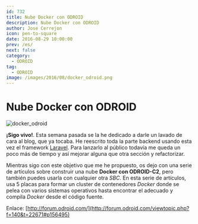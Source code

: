 ```yaml
---
id: 732
title: Nube Docker con ODROID
description: Nube Docker con ODROID
author: Jose Cerrejon
icon: pen-to-square
date: 2016-08-29 10:00:00
prev: /es/
next: false
category:
  - ODROID
tag:
  - ODROID
image: /images/2016/08/docker_odroid.png
---
```


# Nube Docker con ODROID

![docker_odroid](/images/2016/08/docker_odroid.png)

**¡Sigo vivo!**. Esta semana pasada se la he dedicado a darle un lavado de cara al blog, que ya tocaba. He reescrito toda la parte backend usando esta vez el framework [Laravel](https://laravel.com/). Para lanzarlo al público todavía me queda un poco más de tiempo y así mejorar alguna que otra sección y refactorizar.

Mientras sigo con este objetivo que me he propuesto, os dejo con una serie de artículos sobre construir una nube **Docker con ODROID-C2**, pero también puedes usarla con cualquier otra *SBC*. En esta serie de artículos, usa 5 placas para formar un cluster de contenedores *Docker* donde se pelea con varios sistemas operativos hasta encontrar el adecuado y compila *Docker* desde el código fuente.

Enlace: [http://forum.odroid.com/](http://forum.odroid.com/viewtopic.php?f=140&t=22671#p156495)